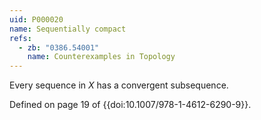 ```yaml
---
uid: P000020
name: Sequentially compact
refs:
  - zb: "0386.54001"
    name: Counterexamples in Topology
---
```


Every sequence in $X$ has a convergent subsequence.

Defined on page 19 of {{doi:10.1007/978-1-4612-6290-9}}.
